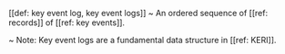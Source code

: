 [[def: key event log, key event logs]]
~ An ordered sequence of [[ref: records]] of [[ref: key events]].

~ Note: Key event logs are a fundamental data structure in [[ref: KERI]].

